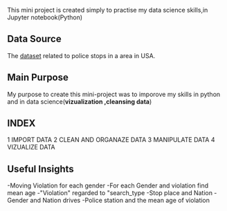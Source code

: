 This mini project is created simply to practise my data science skills,in Jupyter notebook(Python)
## Data Source
The [dataset](https://openpolicing.stanford.edu/data/) related to police stops in a area in USA.

## Main Purpose
My purpose to create this mini-project was to imporove my skills in python and in data science(**vizualization ,cleansing data**)

## INDEX
1 IMPORT DATA
2 CLEAN AND ORGANAZE DATA
3 MANIPULATE DATA
4 VIZUALIZE DATA

## Useful Insights
 -Moving Violation for each gender 
 -For each Gender and violation find mean age
 -"Violation" regarded to "search_type 
 -Stop place and Nation 
 -Gender and Nation drives
 -Police station and the mean age of violation
